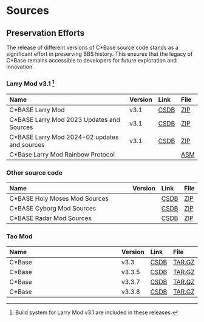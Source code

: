 <style>
    table th:first-of-type {
        width: 100%;
    }
    table th:nth-of-type(2) {
        width: 100%;
    }
    table th:nth-of-type(3) {
        width: 100%;
    }
    table th:nth-of-type(4) {
        width: 100%;
    }
</style>

#  Sources

## Preservation Efforts
The release of different versions of C\*Base source code stands as a significant effort in preserving BBS history. This ensures that the legacy of C\*Base remains accessible to developers for future exploration and innovation.

### Larry Mod v3.1 [^1]
| Name                                          | Version | Link                                       | File                                                 |
| :-------------------------------------------- | :------ | :----------------------------------------- | :--------------------------------------------------- |
| C\*BASE Larry Mod                             | v3.1    | [CSDB](https://csdb.dk/release/?id=212357) | [ZIP](for-c64-128/cbase-larrymod.zip)                |
| C\*BASE Larry Mod 2023 Updates and Sources    | v3.1    | [CSDB](https://csdb.dk/release/?id=238025) | [ZIP](for-c64-128/cbaselarmod2023.zip)               |
| C\*BASE Larry Mod 2024-02 updates and sources | v3.1    | [CSDB](https://csdb.dk/release/?id=239293) | [ZIP](for-c64-128/cbase_larrymod_update_rainbow.zip) |
| C\*Base Larry Mod Rainbow Protocol            |         |                                            | [ASM](sources/rainbow_protocol_cb.asm)     |

### Other source code
| Name                           | Version | Link                                       | File                                           |
| :----------------------------- | :------ | :----------------------------------------- | :--------------------------------------------- |
| C\*BASE Holy Moses Mod Sources |         | [CSDB](https://csdb.dk/release/?id=200990) | [ZIP](sources/cbase-moses-mod96-sources.zip)   |
| C\*BASE Cyborg Mod Sources     |         | [CSDB](https://csdb.dk/release/?id=200939) | [ZIP](sources/cbase-cyborg-mod-%20sources.zip) |
| C\*BASE Radar Mod Sources      |         | [CSDB](https://csdb.dk/release/?id=200946) | [ZIP](sources/cbase-radarmod-sources.zip)      |

### Tao Mod
| Name   | Version | Link                                       | File                                        |
| :----- | :------ | :----------------------------------------- | :------------------------------------------ |
| C*Base | v3.3    | [CSDB](https://csdb.dk/release/?id=45545)  | [TAR.GZ](sources/cbase-3.3.4.tar.gz)        |
| C*Base | v3.3.5  | [CSDB](https://csdb.dk/release/?id=55798)  | [TAR.GZ](sources/cbase-3.3.5.tar.gz)        |
| C*Base | v3.3.7  | [CSDB](https://csdb.dk/release/?id=121416) | [TAR.GZ](sources/cbase-3.3.7-source.tar.gz) |
| C*Base | v3.3.8  | [CSDB](https://csdb.dk/release/?id=150178) | [TAR.GZ](sources/cbase-3.3.8.tar.gz)        |

[^1]: Build system for Larry Mod v3.1 are included in these releases.